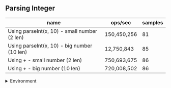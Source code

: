 ## Parsing Integer

|name|ops/sec|samples|
|-|-|-|
|Using parseInt(x, 10) - small number (2 len)|150,450,256|81|
|Using parseInt(x, 10) - big number (10 len)|12,750,843|85|
|Using + - small number (2 len)|750,693,675|86|
|Using + - big number (10 len)|720,008,502|86|


<details>
<summary>Environment</summary>

* __Machine:__ linux x64 | 2 vCPUs | 6.8GB Mem
* __Run:__ Wed Oct 25 2023 04:15:53 GMT+0000 (Coordinated Universal Time)
</details>

<!--
{"environment":{"platform":"linux","arch":"x64","cpus":2,"totalMemory":6.7597503662109375},"benchmarks":[{"name":"Using parseInt(x, 10) - small number (2 len)","opsSec":150450255.96142447,"samples":5},{"name":"Using parseInt(x, 10) - big number (10 len)","opsSec":12750842.899290834,"samples":6},{"name":"Using + - small number (2 len)","opsSec":750693675.1907848,"samples":8},{"name":"Using + - big number (10 len)","opsSec":720008502.3199868,"samples":6}]}-->
